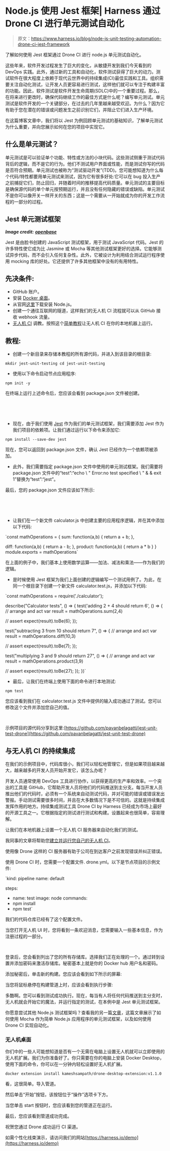 # Node.js 使用 Jest 框架| Harness 通过 Drone CI 进行单元测试自动化

> 原文：<https://www.harness.io/blog/node-js-unit-testing-automation-drone-ci-jest-framework>

了解如何使用 Jest 框架通过 Drone CI 进行 node.js 单元测试自动化。

这些年来，软件开发过程发生了巨大的变化，从敏捷开发到我们今天看到的 DevOps 实践。此外，通过新的工具和自动化，软件测试获得了巨大的动力。测试软件在很大程度上依赖于现代云世界中的持续集成(CI)最佳实践和工具。组织需要关注自动化测试，让开发人员更容易进行测试，这样他们就可以专注于构建丰富的功能。因此，软件测试是软件开发生命周期(SDLC)中的一个重要过程。那么，在将来进行更改时，确保代码继续工作的最佳方式是什么呢？编写单元测试。单元测试是软件开发的一个关键部分，在过去的几年里越来越受欢迎。为什么？因为它有助于您在潜在的错误或问题发生之前识别它们，并阻止它们进入生产环境。

在这篇博客文章中，我们将以 Jest 为例回顾单元测试的基础知识，了解单元测试为什么重要，并向您展示如何在您的项目中实现它。

## 什么是单元测试？

单元测试是可以验证单个功能、特性或方法的小块代码。这些测试侧重于测试代码背后的逻辑，而不是它的行为。他们不测试用户界面或性能，而是测试你写的代码是否符合预期。单元测试也被称为“测试驱动开发”(TDD)。您可能想知道为什么每个代码/特性都要用单元测试来测试，因为它有很多好处:它可以在 bug 投入生产之前捕捉它们，防止回归，并随着时间的推移提高代码质量。单元测试的主要目标是确保源代码的单个单元按预期运行，并且没有任何隐藏的错误或缺陷。单元测试不是你可以像开关一样开关的东西；这是一个需要从一开始就成为你的开发工作流程的一部分的过程。

## Jest 单元测试框架

***Image credit:*** [***openbase***](https://openbase.com/categories/js/best-nodejs-testing-framework-libraries)

Jest 是由脸书创建的 JavaScript 测试框架，用于测试 JavaScript 代码。Jest 的许多特性使它成为比 Jasmine 或 Mocha 等其他测试框架更好的选择。它能够测试异步代码，而不会引入任何复杂性。此外，它被设计为利用结合测试运行程序使用 mocking 库的好处。它还提供了许多其他框架中没有的有用特性。

## 先决条件:

*   GitHub 账户。
*   安装 [Docker 桌面](https://www.docker.com/products/docker-desktop/)。
*   从官网[这里](https://nodejs.org/en/download/)下载安装 Node.js。
*   创建一个通往互联网的隧道，这样我们的无人机 CI 流程就可以从 GitHub 接收 webhook 流量。
*   [无人机 CI](https://www.drone.io/) 调教。按照这个[简单教程](https://dev.to/jimsheldon/run-your-own-drone-ci-4335)让无人机 CI 在你的本地机器上运行。

## 教程:

*   创建一个新目录来存储本教程的所有源代码，并进入到该目录的根目录:

`mkdir jest-unit-testing
cd jest-unit-testing`

*   使用以下命令启动节点应用程序:

`npm init -y`

在终端上运行上述命令后，您应该会看到 package.json 文件被创建。

‍

‍

*   现在，由于我们使用 [Jest](https://jestjs.io/) 作为我们的单元测试框架，我们需要添加 Jest 作为我们项目的依赖项。让我们通过运行以下命令来添加它:

`npm install --save-dev jest`

现在，您可以返回到 package.json 文件，确认 Jest 已经作为一个依赖项被添加。

*   此外，我们需要指定 package.json 文件中使用的单元测试框架。我们需要将 package.json 文件中的“test”:“echo \ " Error:no test specified \ " & & exit 1”替换为“test”:“jest”。

最后，您的 package.json 文件应该如下所示:

‍

‍

*   让我们在一个新文件 calculator.js 中创建主要的应用程序逻辑，并在其中添加以下代码:

`const mathOperations = {
sum: function(a,b) {
return a + b;
},

diff: function(a,b) {
return a - b;
},
product: function(a,b) {
return a * b
}
}
module.exports = mathOperations` 

在上面的例子中，我们基本上使用数学运算——加法、减法和乘法——作为我们的逻辑。

*   是时候使用 Jest 框架为我们上面创建的逻辑编写一个测试用例了。为此，在同一个根目录下创建一个新文件 calculator.test.js，并添加以下代码:

`const mathOperations = require('./calculator');

describe("Calculator tests", () => {
test('adding 2 + 4 should return 6', () => {
// arrange and act
var result = mathOperations.sum(2,4)

// assert
expect(result).toBe(6);
});

test("subtracting 3 from 10 should return 7", () => {
// arrange and act
var result = mathOperations.diff(10,3)

// assert
expect(result).toBe(7);
});

test("multiplying 3 and 9 should return 27", () => {
// arrange and act
var result = mathOperations.product(3,9)

// assert
expect(result).toBe(27);
});
})` 

*   最后，让我们在终端上使用下面的命令进行本地测试:

`npm test`

您应该看到我们在 calculator.test.js 文件中提供的输入成功通过了测试。您可以修改这个文件并添加您自己的值。

‍

示例项目的源代码分享到这里:[https://github.com/pavanbelagatti/jest-unit-test-drone](https://github.com/pavanbelagatti/jest-unit-test-drone)

## 与无人机 CI 的持续集成

在我们的示例项目中，代码库很小，我们可以轻松地管理它，但是如果项目越来越大，越来越多的开发人员开始开发它，该怎么办呢？

开发人员通常使用 DevOps 工具进行协作，以获得更高的生产率和效率。一个突出的工具是 GitHub，它帮助开发人员将他们的代码推送到主分支。每当开发人员推出他们的代码时，必须有一个系统来自动测试代码，并对可能的错误或错误发出警报。手动测试需要很多时间，并且在大多数情况下是不可信的。这就是持续集成发挥作用的地方。持续集成测试工具 Drone CI by Harness 已经成为市场上最好的开源工具之一。它根据指定的测试进行测试和构建。设置起来也很简单，容易理解。

让我们在本地机器上设置一个无人机 CI 服务器来自动化我们的测试。

我同事的文章将帮助您[建立并运行您自己的无人机 CI](https://dev.to/jimsheldon/run-your-own-drone-ci-4335)。

使用像 Drone 这样的 CI 服务器有助于公司在到达客户之前发现错误并纠正错误。

使用 Drone CI 时，您需要一个配置文件. drone.yml。以下是节点项目的示例文件:

`kind: pipeline
name: default

steps:
- name: test
image: node
commands:
- npm install
- npm test` 

我们的代码仓库已经有了这个配置文件。

当您打开无人机 UI 时，您将看到一条欢迎消息，您需要输入一些基本信息，作为注册过程的一部分。

‍

登录后，您会看到列出了您的所有存储库。选择我们正在处理的一个。通过转到设置并添加密码来激活存储库。秘密基本上就是你的 Docker hub 用户名和密码。

添加秘密后，单击新的构建。您应该会看到如下所示的屏幕:

当您将鼠标悬停在构建管道上时，应该会看到执行步骤:

多酷啊。您可以看到测试成功执行。现在，每当有人将任何代码推送到主分支时，无人机就会开始它的魔法，并运行指定的测试，在本例中是 Jest 单元测试框架。

你愿意尝试其他 Node.js 测试框架吗？查看我的另一篇[文章](https://docs.google.com/document/d/1msiTfvyc8CA0NFADXq4aD77d2ufTE3ZmnyL-0ivcJXs/edit?usp=sharing)，这篇文章展示了如何使用 Mocha 作为简单 Node.js 应用程序的单元测试框架，以及如何使用 Drone CI 实现自动化。

### 无人机桌面

你们中的一些人可能想知道是否有一个无需在电脑上设置无人机就可以立即使用的无人机扩展。我们为你准备好了。你只需要在你的电脑上安装 Docker Desktop，使用下面的命令，你可以在一分钟内轻松设置好无人机扩展。

`docker extension install kameshsampath/drone-desktop-extension:v1.1.0`

看，这很简单。导入管道。

然后单击“开始”按钮，该按钮位于“操作”选项卡下方。

当您单击 start 按钮时，您应该看到您的管道正在运行。

最后，您应该看到管道成功完成。

祝贺您通过 Drone 成功运行 CI 渠道。

如需个性化线束演示，请访问我们的网站[https://harness.io/demo](https://harness.io/demo)
